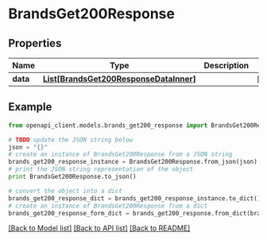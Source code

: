 # BrandsGet200Response


## Properties
Name | Type | Description | Notes
------------ | ------------- | ------------- | -------------
**data** | [**List[BrandsGet200ResponseDataInner]**](BrandsGet200ResponseDataInner.md) |  | [optional] 

## Example

```python
from openapi_client.models.brands_get200_response import BrandsGet200Response

# TODO update the JSON string below
json = "{}"
# create an instance of BrandsGet200Response from a JSON string
brands_get200_response_instance = BrandsGet200Response.from_json(json)
# print the JSON string representation of the object
print BrandsGet200Response.to_json()

# convert the object into a dict
brands_get200_response_dict = brands_get200_response_instance.to_dict()
# create an instance of BrandsGet200Response from a dict
brands_get200_response_form_dict = brands_get200_response.from_dict(brands_get200_response_dict)
```
[[Back to Model list]](../README.md#documentation-for-models) [[Back to API list]](../README.md#documentation-for-api-endpoints) [[Back to README]](../README.md)


